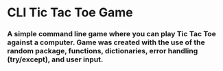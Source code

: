 # CLI Tic Tac Toe Game

### A simple command line game where you can play Tic Tac Toe against a computer. Game was created with the use of the random package, functions, dictionaries, error handling (try/except), and user input.
